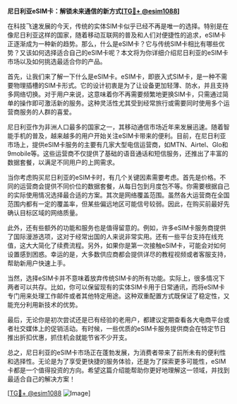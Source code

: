 **尼日利亚eSIM卡：解锁未来通信的新方式[[TG💪+ @esim1088](https://t.me/s/esim1088)]**

在科技飞速发展的今天，传统的实体SIM卡似乎已经不再是唯一的选择。特别是在像尼日利亚这样的国家，随着移动互联网的普及和人们对便捷性的追求，eSIM卡正逐渐成为一种新的趋势。那么，什么是eSIM卡？它与传统SIM卡相比有哪些优势？又该如何选择适合自己的eSIM卡呢？本文将为你详细介绍尼日利亚的eSIM卡市场以及如何挑选最适合你的产品。

首先，让我们来了解一下什么是eSIM卡。eSIM卡，即嵌入式SIM卡，是一种不需要物理插槽的SIM卡形式。它的设计初衷是为了让设备更加轻薄、防水，并且支持多网络切换。对于用户来说，这意味着你不再需要频繁地更换SIM卡，只需通过简单的操作即可激活新的服务。这种灵活性尤其受到经常旅行或需要同时使用多个运营商服务的人群的喜爱。

尼日利亚作为非洲人口最多的国家之一，其移动通信市场近年来发展迅速。随着智能手机的普及，越来越多的用户开始关注eSIM卡带来的便利。目前，在尼日利亚市场上，提供eSIM卡服务的主要有几家大型电信运营商，如MTN、Airtel、Glo和9mobile等。这些运营商不仅提供了基础的语音通话和短信服务，还推出了丰富的数据套餐，以满足不同用户的上网需求。

当你考虑购买尼日利亚的eSIM卡时，有几个关键因素需要考虑。首先是价格。不同的运营商会提供不同价位的数据套餐，从每日包到月度包不等。你需要根据自己的实际使用情况选择最合适的方案。其次是网络覆盖范围。虽然各大运营商在全国范围内都有一定的覆盖率，但某些偏远地区可能信号较弱。因此，在购买前最好先确认目标区域的网络质量。

此外，还有些额外的功能和服务也是值得留意的。例如，许多eSIM卡服务商提供了国际漫游选项，这对于经常出国的人来说非常实用。还有一些平台支持在线充值，这大大简化了续费流程。另外，如果你是第一次接触eSIM卡，可能会对如何设置感到困惑。幸运的是，大多数供应商都会提供详尽的教程视频或者客服支持，帮助新用户快速上手。

当然，选择eSIM卡并不意味着放弃传统SIM卡的所有功能。实际上，很多情况下两者可以共存。比如，你可以保留现有的实体SIM卡用于日常通讯，而将eSIM卡专门用来处理工作邮件或者其他特定用途。这种双重配置方式既保证了稳定性，又能充分利用新技术的优势。

最后，无论你是初次尝试还是已有经验的老用户，都建议定期查看各大电商平台或者社交媒体上的促销活动。有时候，一些优质的eSIM卡服务提供商会在特定节日推出折扣优惠，抓住机会就能节省不少开支。

总之，尼日利亚的eSIM卡市场正在蓬勃发展，为消费者带来了前所未有的便利性和选择性。无论是为了享受更快捷的服务体验，还是为了探索更多可能性，eSIM卡都是一个值得投资的方向。希望这篇介绍能帮助你更好地理解这一领域，并找到最适合自己的解决方案！

[[TG💪+ @esim1088](https://t.me/s/esim1088) ![Image](https://i.postimg.cc/4NQfJmqS/Snipaste-2025-05-13-00-14-12.png)]